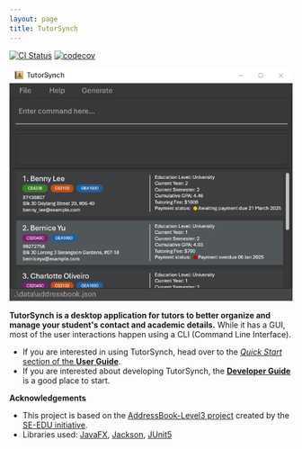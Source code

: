 ```yaml
---
layout: page
title: TutorSynch
---
```


[![CI Status](https://github.com/AY2425S2-CS2103-F15-2/tp/actions/workflows/gradle.yml/badge.svg)](https://github.com/AY2425S2-CS2103-F15-2/tp/actions)
[![codecov](https://codecov.io/gh/AY2425S2-CS2103-F15-2/tp/graph/badge.svg?token=9V3M4D9CQJ)](https://codecov.io/gh/AY2425S2-CS2103-F15-2/tp)

![Ui](images/Ui.png)

**TutorSynch is a desktop application for tutors to better organize and manage your student's contact and academic details.** While it has a GUI, most of the user interactions happen using a CLI (Command Line Interface).

* If you are interested in using TutorSynch, head over to the [_Quick Start_ section of the **User Guide**](UserGuide.html#quick-start).
* If you are interested about developing TutorSynch, the [**Developer Guide**](DeveloperGuide.html) is a good place to start.


**Acknowledgements**
* This project is based on the [AddressBook-Level3 project](https://github.com/se-edu/addressbook-level3) created by the [SE-EDU initiative](https://se-education.org).
* Libraries used: [JavaFX](https://openjfx.io/), [Jackson](https://github.com/FasterXML/jackson), [JUnit5](https://github.com/junit-team/junit5)
